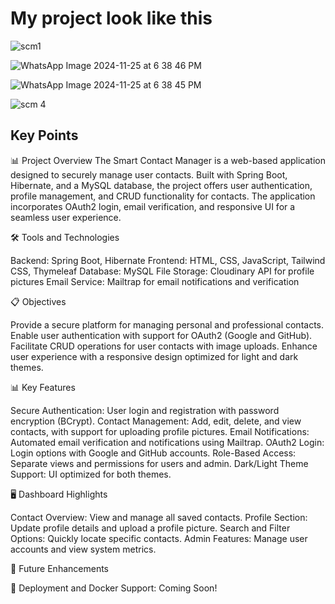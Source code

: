 
# My project look like this
![scm1](https://github.com/user-attachments/assets/f7ece20f-f6d1-4474-9b33-57ea941c3e17)

![WhatsApp Image 2024-11-25 at 6 38 46 PM](https://github.com/user-attachments/assets/3e0d106b-d003-42bf-9d9e-7fce369daab8)

![WhatsApp Image 2024-11-25 at 6 38 45 PM](https://github.com/user-attachments/assets/52db2e34-1de1-4ff7-8e37-e5a6d8dba598)

![scm 4](https://github.com/user-attachments/assets/4bcdc25a-0b5b-4618-9533-4af7772a17f6)


## Key Points

📊 Project Overview
The Smart Contact Manager is a web-based application designed to securely manage user contacts. Built with Spring Boot, Hibernate, and a MySQL database, the project offers user authentication, profile management, and CRUD functionality for contacts. The application incorporates OAuth2 login, email verification, and responsive UI for a seamless user experience.

🛠️ Tools and Technologies

Backend: Spring Boot, Hibernate
Frontend: HTML, CSS, JavaScript, Tailwind CSS, Thymeleaf
Database: MySQL
File Storage: Cloudinary API for profile pictures
Email Service: Mailtrap for email notifications and verification

📋 Objectives

Provide a secure platform for managing personal and professional contacts.
Enable user authentication with support for OAuth2 (Google and GitHub).
Facilitate CRUD operations for user contacts with image uploads.
Enhance user experience with a responsive design optimized for light and dark themes.

📊 Key Features

Secure Authentication: User login and registration with password encryption (BCrypt).
Contact Management: Add, edit, delete, and view contacts, with support for uploading profile pictures.
Email Notifications: Automated email verification and notifications using Mailtrap.
OAuth2 Login: Login options with Google and GitHub accounts.
Role-Based Access: Separate views and permissions for users and admin.
Dark/Light Theme Support: UI optimized for both themes.

🖥️ Dashboard Highlights

Contact Overview: View and manage all saved contacts.
Profile Section: Update profile details and upload a profile picture.
Search and Filter Options: Quickly locate specific contacts.
Admin Features: Manage user accounts and view system metrics.

📝 Future Enhancements

🚀 Deployment and Docker Support: Coming Soon!
